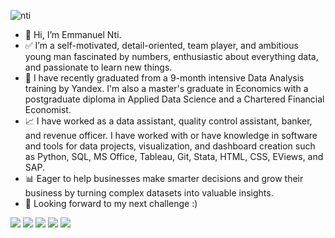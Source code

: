 ![nti](https://user-images.githubusercontent.com/51451027/143777025-8bd5d860-7b1f-4694-b2de-232d94b2bdaa.PNG)
- 👋 Hi, I’m Emmanuel Nti.
- :white_check_mark: I’m a self-motivated, detail-oriented, team player, and ambitious young man fascinated by numbers, enthusiastic about everything data, and passionate to learn new things.
- 🌱 I have recently graduated from a 9-month intensive Data Analysis training by Yandex. I'm also a master's graduate in Economics with a postgraduate diploma in Applied Data Science and a Chartered Financial Economist.
- 📈 I have worked as a data assistant, quality control assistant, banker, and revenue officer. I have worked with or have knowledge in software and tools for data projects, visualization, and dashboard creation such as Python, SQL, MS Office, Tableau, Git, Stata, HTML, CSS, EViews, and SAP. 
- 📊 Eager to help businesses make smarter decisions and grow their business by turning complex datasets into valuable insights.
- 👀 Looking forward to my next challenge :) 

![](https://img.shields.io/badge/Data_Analysis-Data_Science-informational?style=flat&color=2bbc8a)
![](https://img.shields.io/badge/Research_Abilities-Business_Insights-informational?style=flat&color=2bbc8a)
![](https://img.shields.io/badge/Python-SQL-informational?style=flat&color=2bbc8a)
![](https://img.shields.io/badge/MS_Office-Tableau-informational?style=flat&color=2bbc8a)
![](https://img.shields.io/badge/Strong_Work_Ethic-Detail_Oriented-informational?style=flat&color=2bbc8a)
<!---
Emmanuel-Nti/Emmanuel-Nti is a ✨ special ✨ repository because its `README.md` (this file) appears on your GitHub profile.
You can click the Preview link to take a look at your changes.
--->


